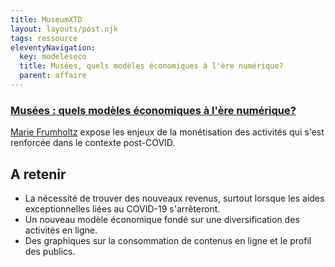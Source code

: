 ```yaml
---
title: MuseumXTD
layout: layouts/post.njk
tags: ressource
eleventyNavigation:
  key: modeleseco
  title: Musées, quels modèles économiques à l'ère numérique?
  parent: affaire
---
```

### [Musées : quels modèles économiques à l'ère numérique?](https://www.pourleco.com/consommation/musees-quels-modeles-economiques-lere-numerique) 
[Marie Frumholtz](https://www.linkedin.com/in/marie-frumholtz-629011130/?originalSubdomain=fr) expose les enjeux de la monétisation des activités qui s'est renforcée dans le contexte post-COVID. 


## A retenir
- La nécessité de trouver des nouveaux revenus, surtout lorsque les aides exceptionnelles liées au COVID-19 s'arrêteront. 
- Un nouveau modèle économique fondé sur une diversification des activités en ligne. 
- Des graphiques sur la consommation de contenus en ligne et le profil des publics. 
